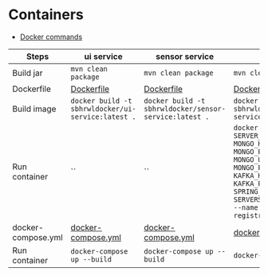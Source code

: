 # Containers
- [Docker commands](https://github.com/sbhrwl/system_design/blob/main/docs/deployment/containerisation/Docker/commands/README.md)

|Steps|ui service|sensor service|registration service|notification service|
|-----|----------|--------------|--------------------|--------------------|
|Build jar|`mvn clean package`|`mvn clean package`|`mvn clean package`|`mvn clean package`|
|Dockerfile|[Dockerfile](https://github.com/sbhrwl/microservices/blob/main/sensorregistration/sensor-registration/ui-service/Dockerfile)|[Dockerfile](https://github.com/sbhrwl/microservices/blob/main/sensorregistration/sensor-registration/sensor-service/Dockerfile)|[Dockerfile](https://github.com/sbhrwl/microservices/blob/main/sensorregistration/sensor-registration/registration-service/Dockerfile)|[Dockerfile](https://github.com/sbhrwl/microservices/blob/main/sensorregistration/sensor-registration/notification-service/Dockerfile)|
|Build image|`docker build -t sbhrwldocker/ui-service:latest .`|`docker build -t sbhrwldocker/sensor-service:latest .`|`docker build -t sbhrwldocker/registration-service:latest .`|`docker build -t sbhrwldocker/notification-service:latest .`|
|Run container|``|``|`docker run -p 9083:9083 -e SERVER_PORT=9083 -e MONGO_HOST=host.docker.internal -e MONGO_PORT=27017 -e MONGO_USERNAME=root -e MONGO_PASSWORD=root123 -e KAFKA_HOST=host.docker.internal -e KAFKA_PORT=29092 -e SPRING_KAFKA_CONSUMER_BOOTSTRAP-SERVERS=host.docker.internal:29092 --name registration-service registration-service`|`docker run -p 9084:9084 -e SERVER_PORT=9084 --name notification-service notification-service`|
|docker-compose.yml|[docker-compose.yml](https://github.com/sbhrwl/microservices/blob/main/sensorregistration/sensor-registration/ui-service/docker-compose.yml)|[docker-compose.yml](https://github.com/sbhrwl/microservices/blob/main/sensorregistration/sensor-registration/sensor-service/docker-compose.yml)|[docker-compose.yml](https://github.com/sbhrwl/microservices/blob/main/sensorregistration/sensor-registration/registration-service/docker-compose.yml)|[docker-compose.yml](https://github.com/sbhrwl/microservices/blob/main/sensorregistration/sensor-registration/notification-service/docker-compose.yml)|
|Run container|`docker-compose up --build`|`docker-compose up --build`|`docker-compose up --build`|`docker-compose up --build`|
